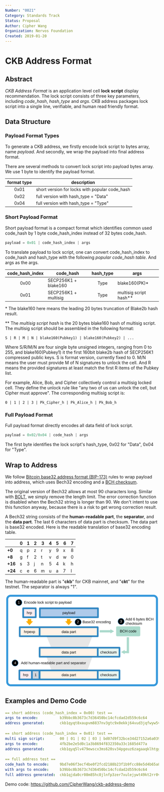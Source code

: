```yaml
---
Number: "0021"
Category: Standards Track
Status: Proposal
Author: Cipher Wang
Organization: Nervos Foundation
Created: 2019-01-20
---
```


# CKB Address Format

## Abstract

*CKB Address Format* is an application level cell **lock script** display recommendation. The lock script consists of three key parameters, including *code_hash*, *hash_type* and *args*. CKB address packages lock script into a single line, verifiable, and human read friendly format.

## Data Structure

### Payload Format Types

To generate a CKB address, we firstly encode lock script to bytes array, name *payload*. And secondly, we wrap the payload into final address format.

There are several methods to convert lock script into payload bytes array. We use 1 byte to identify the payload format.

| format type |                   description                  |
|:-----------:|------------------------------------------------|
|  0x01       | short version for locks with popular code_hash |
|  0x02       | full version with hash_type = "Data"           |
|  0x04       | full version with hash_type = "Type"           |

### Short Payload Format

Short payload format is a compact format which identifies common used code_hash by 1 byte code_hash_index instead of 32 bytes code_hash.

```c
payload = 0x01 | code_hash_index | args
```

To translate payload to lock script, one can convert code_hash_index to code_hash and hash_type with the following *popular code_hash table*. And args as the args.

| code_hash_index |        code_hash     |   hash_type  |          args           |
|:---------------:|----------------------|:------------:|-------------------------|
|      0x00       | SECP256K1 + blake160 |     Type     |  blake160(PK)*          |
|      0x01       | SECP256K1 + multisig |     Type     |  multisig script hash** |

\* The blake160 here means the leading 20 bytes truncation of Blake2b hash result.

\*\* The *multisig script hash* is the 20 bytes blake160 hash of multisig script. The multisig script should be assembled in the following format:

```
S | R | M | N | blake160(Pubkey1) | blake160(Pubkey2) | ...
```

Where S/R/M/N are four single byte unsigned integers, ranging from 0 to 255, and blake160(Pubkey1) it the first 160bit blake2b hash of SECP256K1 compressed public keys. S is format version, currently fixed to 0. M/N means the user must provide M of N signatures to unlock the cell. And R means the provided signatures at least match the first R items of the Pubkey list.

For example, Alice, Bob, and Cipher collectively control a multisig locked cell. They define the unlock rule like "any two of us can unlock the cell, but Cipher must approve". The corresponding multisig script is:

```
0 | 1 | 2 | 3 | Pk_Cipher_h | Pk_Alice_h | Pk_Bob_h
```

### Full Payload Format

Full payload format directly encodes all data field of lock script.

```c
payload = 0x02/0x04 | code_hash | args
```

The first byte identifies the lock script's hash_type, 0x02 for "Data", 0x04 for "Type". 

## Wrap to Address

We follow [Bitcoin base32 address format (BIP-173)][bip173] rules to wrap payload into address, which uses Bech32 encoding and a [BCH checksum][bch].

The original version of Bech32 allows at most 90 characters long. Similar with [BOLT][BOLT_url], we simply remove the length limit. The error correction function is disabled when the Bech32 string is longer than 90. We don't intent to use this function anyway, because there is a risk to get wrong correction result.

A Bech32 string consists of the **human-readable part**, the **separator**, and the **data part**. The last 6 characters of data part is checksum. The data part is base32 encoded. Here is the readable translation of base32 encoding table.

|       |0|1|2|3|4|5|6|7|
|-------|-|-|-|-|-|-|-|-|
|**+0** |q|p|z|r|y|9|x|8|
|**+8** |g|f|2|t|v|d|w|0|
|**+16**|s|3|j|n|5|4|k|h|
|**+24**|c|e|6|m|u|a|7|l|

The human-readable part is "**ckb**" for CKB mainnet, and "**ckt**" for the testnet. The separator is always "1".

![](images/ckb-address.png)

## Examples and Demo Code

```yml
== short address (code_hash_index = 0x00) test ==
args to encode:          b39bbc0b3673c7d36450bc14cfcdad2d559c6c64
address generated:       ckb1qyqt8xaupvm8837nv3gtc9x0ekkj64vud3jqfwyw5v

== short address (code_hash_index = 0x01) test ==
multi sign script:       00 | 01 | 02 | 03 | bd07d9f32bce34d27152a6a0391d324f79aab854 | 094ee28566dff02a012a66505822a2fd67d668fb | 4643c241e59e81b7876527ebff23dfb24cf16482
args to encode:          4fb2be2e5d0c1a3b8694f832350a33c1685d477a
address generated:       ckb1qyq5lv479ewscx3ms620sv34pgeuz6zagaaqklhtgg

== full address test ==
code_hash to encode:     9bd7e06f3ecf4be0f2fcd2188b23f1b9fcc88e5d4b65a8637b17723bbda3cce8
with args to encode:     b39bbc0b3673c7d36450bc14cfcdad2d559c6c64
full address generated:  ckb1qjda0cr08m85hc8jlnfp3zer7xulejywt49kt2rr0vthywaa50xw3vumhs9nvu786dj9p0q5elx66t24n3kxgj53qks
```

Demo code: https://github.com/CipherWang/ckb-address-demo 

[bip173]: https://github.com/bitcoin/bips/blob/master/bip-0173.mediawiki

[bch]: https://en.wikipedia.org/wiki/BCH_code

[BOLT_url]: https://github.com/lightningnetwork/lightning-rfc/blob/master/11-payment-encoding.md

[multisig_code]: https://github.com/nervosnetwork/ckb-system-scripts/blob/master/c/secp256k1_blake160_multisig_all.c
